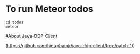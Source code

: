 # To run Meteor todos

```
cd todos
meteor
```
#About Java-DDP-Client

(https://github.com/hieuphamjr/java-ddp-client/tree/patch-1))

